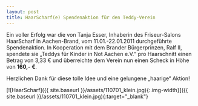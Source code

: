```yaml
---
layout: post
title: HaarScharf(e) Spendenaktion für den Teddy-Verein
---
```


Ein voller Erfolg war die von Tanja Esser, Inhaberin des Friseur-Salons HaarScharf in Aachen-Brand, vom 11.01.-22.01.2011 durchgeführte Spendenaktion. In Kooperation mit dem Brander Bürgerprinzen, Ralf II, spendete sie „Teddys für Kinder in Not Aachen e.V.“ pro Haarschnitt einen Betrag von 3,33 € und überreichte dem Verein nun einen Scheck in Höhe von **160,- €**.

Herzlichen Dank für diese tolle Idee und eine gelungene „haarige“ Aktion!

[![HaarScharf]({{ site.baseurl }}/assets/110701_klein.jpg){:.img-width}]({{ site.baseurl }}/assets/110701_klein.jpg){:target="_blank"}
